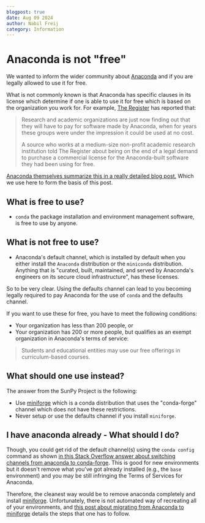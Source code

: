 ```yaml
---
blogpost: true
date: Aug 09 2024
author: Nabil Freij
category: Information
---
```


# Anaconda is not "free"

We wanted to inform the wider community about [Anaconda](https://www.anaconda.com/) and if you are legally allowed to use it for free.

What is not commonly known is that Anaconda has specific clauses in its license which determine if one is able to use it for free which is based on the organization you work for.
For example, [The Register](https://www.theregister.com/2024/08/08/anaconda_puts_the_squeeze_on/) has reported that:

> Research and academic organizations are just now finding out that they will have to pay for software made by Anaconda, when for years these groups were under the impression it could be used at no cost.
>
> A source who works at a medium-size non-profit academic research institution told The Register about being on the end of a legal demand to purchase a commercial license for the Anaconda-built software they had been using for free.

[Anaconda themselves summarize this in a really detailed blog post.](https://www.anaconda.com/blog/is-conda-free)
Which we use here to form the basis of this post.

## What is free to use?

- `conda` the package installation and environment management software, is free to use by anyone.

## What is not free to use?

- Anaconda's default channel, which is installed by default when you either install the `Anaconda` distribution or the `miniconda` distribution.
  Anything that is "curated, built, maintained, and served by Anaconda's engineers on its secure cloud infrastructure", has these licenses.

So to be very clear.
Using the defaults channel can lead to you becoming legally required to pay Anaconda for the use of `conda` and the defaults channel.

If you want to use these for free, you have to meet the following conditions:

- Your organization has less than 200 people, or
- Your organization has 200 or more people, but qualifies as an exempt organization in Anaconda's terms of service:

> Students and educational entities may use our free offerings in curriculum-based courses.

## What should one use instead?

The answer from the SunPy Project is the following:

- Use [miniforge](https://github.com/conda-forge/miniforge) which is a conda distribution that uses the "conda-forge" channel which does not have these restrictions.
- Never setup or use the defaults channel if you install `miniforge`.

## I have anaconda already - What should I do?

Though, you could get rid of the default channel(s) using the `conda config` command as shown [in this Stack Overflow answer about switching channels from anaconda to conda-forge](https://stackoverflow.com/a/67708768).
This is good for new environments but it doesn't remove what you've got already installed (e.g., the `base` environment) and you may be still infringing the Terms of Services for Anaconda.

Therefore, the cleanest way would be to remove anaconda completely and install [miniforge](https://github.com/conda-forge/miniforge).
Unfortunately, there is not automated way of recreating all of your environments, and [this post about migrating from Anaconda to miniforge](https://it.martinos.org/help/migrating-anaconda-miniconda-install-to-a-miniforge-install/) details the steps that one has to follow.
